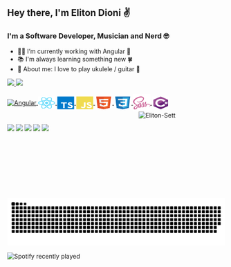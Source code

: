 ##  Hey there, I'm Eliton Dioni ✌

### I'm a Software Developer, Musician and Nerd 🤓

- 👨‍💻 I’m currently working with Angular 🤖
- 📚 I'm always learning something new 🍀
- 💬 About me: I love to play ukulele / guitar 🎸

 <div>
  <a href="https://www.linkedin.com/in/eliton-dioni/">
  <img height="180em" src="https://github-readme-stats.vercel.app/api?username=Eliton-Dioni&show_icons=true&theme=radical&include_all_commits=true&count_private=true"/>
  <img height="180em" src="https://github-readme-stats.vercel.app/api/top-langs/?username=Eliton-Dioni&layout=compact&langs_count=7&theme=radical"/>
</div>
  
<div style="display: inline_block"><br>
  <img align="center" alt="Angular" height="40" width="40" src="https://raw.githubusercontent.com/angular/angular/master/aio/src/assets/images/logos/angular/angular.png" />
  <img align="center" alt="React" height="30" width="40" src="https://raw.githubusercontent.com/devicons/devicon/master/icons/react/react-original.svg">
  <img align="center" alt="Ts" height="30" width="40" src="https://raw.githubusercontent.com/devicons/devicon/master/icons/typescript/typescript-plain.svg">
  <img align="center" alt="Js" height="30" width="40" src="https://raw.githubusercontent.com/devicons/devicon/master/icons/javascript/javascript-plain.svg">
  <img align="center" alt="HTML" height="30" width="40" src="https://raw.githubusercontent.com/devicons/devicon/master/icons/html5/html5-original.svg">
  <img align="center" alt="CSS" height="30" width="40" src="https://raw.githubusercontent.com/devicons/devicon/master/icons/css3/css3-original.svg">
  <img align="center" alt="Sass" height="40" width="40" src="https://raw.githubusercontent.com/github/explore/80688e429a7d4ef2fca1e82350fe8e3517d3494d/topics/sass/sass.png" />
  <img align="center" alt="Csharp" height="30" width="40" src="https://raw.githubusercontent.com/devicons/devicon/master/icons/csharp/csharp-original.svg">
  <img align="right" height="200" width="200" alt="Eliton-Sett" src="https://media.giphy.com/media/HX5qTjXzCM8BFOJUXE/giphy.gif">  
</div>
  
  ##
  
<div> 
  <a href="https://www.instagram.com/eliton_dioni/" target="_blank"><img src="https://img.shields.io/badge/-Instagram-%23E4405F?style=for-the-badge&logo=instagram&logoColor=white" target="_blank"></a>
 	<a href="https://www.facebook.com/eliton.dioni/" target="_blank"><img src="https://img.shields.io/badge/Facebook-1877F2?style=for-the-badge&logo=facebook&logoColor=white" target="_blank"></a>
 <a href="https://open.spotify.com/user/elitondioni" target="_blank"><img src="https://img.shields.io/badge/Spotify-1ED760?&style=for-the-badge&logo=spotify&logoColor=white" target="_blank"></a> 
  <a href = "mailto:elitondioni.silva@gmail.com"><img src="https://img.shields.io/badge/Gmail-D14836?style=for-the-badge&logo=gmail&logoColor=white" target="_blank"></a>
  <a href="https://www.linkedin.com/in/eliton-dioni/" target="_blank"><img src="https://img.shields.io/badge/-LinkedIn-%230077B5?style=for-the-badge&logo=linkedin&logoColor=white" target="_blank"></a> 
 
  ![Snake animation](https://github.com/Eliton-Dioni/Eliton-Dioni/blob/output/github-contribution-grid-snake.svg)
  
  ![Spotify recently played](https://spotify-recently-played-readme.vercel.app/api?user=elitondioni)
</div>
